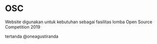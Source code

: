 # OSC
Website digunakan untuk kebutuhan sebagai fasilitas lomba Open Source Competition 2019

tertanda @oneagustiranda
